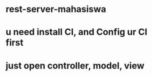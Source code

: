 # rest-server-mahasiswa
# u need install CI, and Config ur CI first
# just open controller, model, view